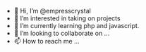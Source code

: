 - 👋 Hi, I’m @empresscrystal
- 👀 I’m interested in taking on projects 
- 🌱 I’m currently learning php and javascript.
- 💞️ I’m looking to collaborate on ...
- 📫 How to reach me ...

<!---
empresscrystal2/empresscrystal2 is a ✨ special ✨ repository because its `README.md` (this file) appears on your GitHub profile.
You can click the Preview link to take a look at your changes.
--->
